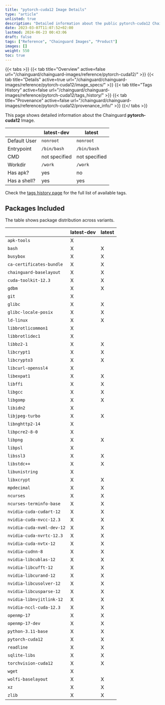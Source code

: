 ```yaml
---
title: "pytorch-cuda12 Image Details"
type: "article"
unlisted: true
description: "Detailed information about the public pytorch-cuda12 Chainguard Image."
date: 2023-03-07T11:07:52+02:00
lastmod: 2024-06-23 00:43:06
draft: false
tags: ["Reference", "Chainguard Images", "Product"]
images: []
weight: 550
toc: true
---
```


{{< tabs >}}
{{< tab title="Overview" active=false url="/chainguard/chainguard-images/reference/pytorch-cuda12/" >}}
{{< tab title="Details" active=true url="/chainguard/chainguard-images/reference/pytorch-cuda12/image_specs/" >}}
{{< tab title="Tags History" active=false url="/chainguard/chainguard-images/reference/pytorch-cuda12/tags_history/" >}}
{{< tab title="Provenance" active=false url="/chainguard/chainguard-images/reference/pytorch-cuda12/provenance_info/" >}}
{{</ tabs >}}

This page shows detailed information about the Chainguard **pytorch-cuda12** Image.

|              | latest-dev    | latest        |
|--------------|---------------|---------------|
| Default User | `nonroot`     | `nonroot`     |
| Entrypoint   | `/bin/bash`   | `/bin/bash`   |
| CMD          | not specified | not specified |
| Workdir      | `/work`       | `/work`       |
| Has apk?     | yes           | no            |
| Has a shell? | yes           | yes           |

Check the [tags history page](/chainguard/chainguard-images/reference/pytorch-cuda12/tags_history/) for the full list of available tags.

## Packages Included
The table shows package distribution across variants.

|                           | latest-dev | latest |
|---------------------------|------------|--------|
| `apk-tools`               | X          |        |
| `bash`                    | X          | X      |
| `busybox`                 | X          | X      |
| `ca-certificates-bundle`  | X          | X      |
| `chainguard-baselayout`   | X          | X      |
| `cuda-toolkit-12.3`       | X          | X      |
| `gdbm`                    | X          | X      |
| `git`                     | X          |        |
| `glibc`                   | X          | X      |
| `glibc-locale-posix`      | X          | X      |
| `ld-linux`                | X          | X      |
| `libbrotlicommon1`        | X          |        |
| `libbrotlidec1`           | X          |        |
| `libbz2-1`                | X          | X      |
| `libcrypt1`               | X          | X      |
| `libcrypto3`              | X          | X      |
| `libcurl-openssl4`        | X          |        |
| `libexpat1`               | X          | X      |
| `libffi`                  | X          | X      |
| `libgcc`                  | X          | X      |
| `libgomp`                 | X          | X      |
| `libidn2`                 | X          |        |
| `libjpeg-turbo`           | X          | X      |
| `libnghttp2-14`           | X          |        |
| `libpcre2-8-0`            | X          |        |
| `libpng`                  | X          | X      |
| `libpsl`                  | X          |        |
| `libssl3`                 | X          | X      |
| `libstdc++`               | X          | X      |
| `libunistring`            | X          |        |
| `libxcrypt`               | X          | X      |
| `mpdecimal`               | X          | X      |
| `ncurses`                 | X          | X      |
| `ncurses-terminfo-base`   | X          | X      |
| `nvidia-cuda-cudart-12`   | X          | X      |
| `nvidia-cuda-nvcc-12.3`   | X          | X      |
| `nvidia-cuda-nvml-dev-12` | X          | X      |
| `nvidia-cuda-nvrtc-12.3`  | X          | X      |
| `nvidia-cuda-nvtx-12`     | X          | X      |
| `nvidia-cudnn-8`          | X          | X      |
| `nvidia-libcublas-12`     | X          | X      |
| `nvidia-libcufft-12`      | X          | X      |
| `nvidia-libcurand-12`     | X          | X      |
| `nvidia-libcusolver-12`   | X          | X      |
| `nvidia-libcusparse-12`   | X          | X      |
| `nvidia-libnvjitlink-12`  | X          | X      |
| `nvidia-nccl-cuda-12.3`   | X          | X      |
| `openmp-17`               | X          | X      |
| `openmp-17-dev`           | X          | X      |
| `python-3.11-base`        | X          | X      |
| `pytorch-cuda12`          | X          | X      |
| `readline`                | X          | X      |
| `sqlite-libs`             | X          | X      |
| `torchvision-cuda12`      | X          | X      |
| `wget`                    | X          |        |
| `wolfi-baselayout`        | X          | X      |
| `xz`                      | X          | X      |
| `zlib`                    | X          | X      |


